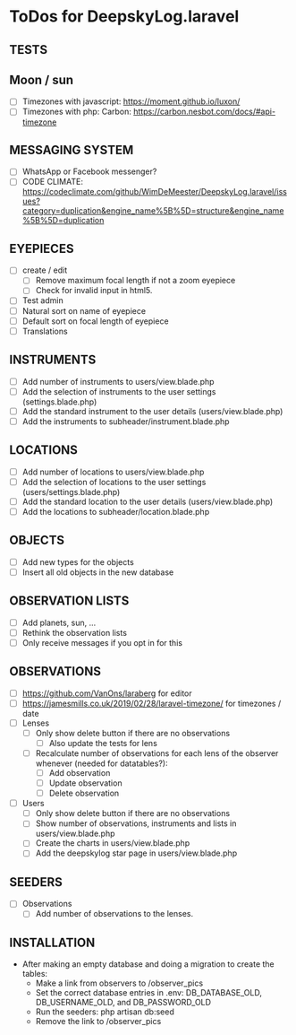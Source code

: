 # ToDos for DeepskyLog.laravel

## TESTS

## Moon / sun

+ [ ] Timezones with javascript: https://moment.github.io/luxon/
+ [ ] Timezones with php: Carbon: https://carbon.nesbot.com/docs/#api-timezone

## MESSAGING SYSTEM

+ [ ] WhatsApp or Facebook messenger?
+ [ ] CODE CLIMATE: https://codeclimate.com/github/WimDeMeester/DeepskyLog.laravel/issues?category=duplication&engine_name%5B%5D=structure&engine_name%5B%5D=duplication

## EYEPIECES

+ [ ] create / edit
  + [ ] Remove maximum focal length if not a zoom eyepiece
  + [ ] Check for invalid input in html5.
+ [ ] Test admin
+ [ ] Natural sort on name of eyepiece
+ [ ] Default sort on focal length of eyepiece
+ [ ] Translations

## INSTRUMENTS

+ [ ] Add number of instruments to users/view.blade.php
+ [ ] Add the selection of instruments to the user settings (settings.blade.php)
+ [ ] Add the standard instrument to the user details (users/view.blade.php)
+ [ ] Add the instruments to subheader/instrument.blade.php

## LOCATIONS

+ [ ] Add number of locations to users/view.blade.php
+ [ ] Add the selection of locations to the user settings (users/settings.blade.php)
+ [ ] Add the standard location to the user details (users/view.blade.php)
+ [ ] Add the locations to subheader/location.blade.php

## OBJECTS

+ [ ] Add new types for the objects
+ [ ] Insert all old objects in the new database

## OBSERVATION LISTS

+ [ ] Add planets, sun, ...
+ [ ] Rethink the observation lists
+ [ ] Only receive messages if you opt in for this

## OBSERVATIONS

+ [ ] https://github.com/VanOns/laraberg for editor
+ [ ] https://jamesmills.co.uk/2019/02/28/laravel-timezone/ for timezones / date
+ [ ] Lenses
  + [ ] Only show delete button if there are no observations
    + [ ] Also update the tests for lens
  + [ ] Recalculate number of observations for each lens of the observer whenever (needed for datatables?):
    + [ ] Add observation
    + [ ] Update observation
    + [ ] Delete observation
+ [ ] Users
  + [ ] Only show delete button if there are no observations
  + [ ] Show number of observations, instruments and lists in users/view.blade.php
  + [ ] Create the charts in users/view.blade.php
  + [ ] Add the deepskylog star page in users/view.blade.php

## SEEDERS

+ [ ] Observations
  + [ ] Add number of observations to the lenses.

## INSTALLATION

+ After making an empty database and doing a migration to create the tables:
  + Make a link from observers to /observer_pics
  + Set the correct database entries in .env: DB_DATABASE_OLD, DB_USERNAME_OLD, and
DB_PASSWORD_OLD
  + Run the seeders: php artisan db:seed
  + Remove the link to /observer_pics
